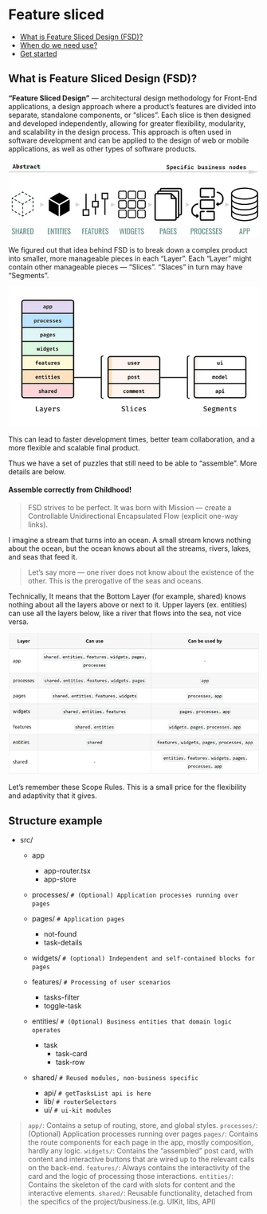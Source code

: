 # Feature sliced

- [What is Feature Sliced Design (FSD)?](<#what-isfeature-sliced-design-(FSD)>)
- [When do we need use?](#when-do-we-need-use)
- [Get started](#get-started)

## What is Feature Sliced Design (FSD)?

**“Feature Sliced Design”** — architectural design methodology for Front-End applications, a design approach where a product’s features are divided into separate, standalone components, or “slices”. Each slice is then designed and developed independently, allowing for greater flexibility, modularity, and scalability in the design process. This approach is often used in software development and can be applied to the design of web or mobile applications, as well as other types of software products.

![diagram1](diagram1.webp)

We figured out that idea behind FSD is to break down a complex product into smaller, more manageable pieces in each “Layer”. Each “Layer” might contain other manageable pieces — “Slices”. “Slaces” in turn may have “Segments”.

![diagram2](diagram2.webp)

This can lead to faster development times, better team collaboration, and a more flexible and scalable final product.

Thus we have a set of puzzles that still need to be able to “assemble”. More details are below.

#### Assemble correctly from Childhood!

> FSD strives to be perfect. It was born with Mission — create a Сontrollable Unidirectional Encapsulated Flow (explicit one-way links).

I imagine a stream that turns into an ocean. A small stream knows nothing about the ocean, but the ocean knows about all the streams, rivers, lakes, and seas that feed it.

> Let’s say more — one river does not know about the existence of the other. This is the prerogative of the seas and oceans.

Technically, It means that the Bottom Layer (for example, shared) knows nothing about all the layers above or next to it. Upper layers (ex. entities) can use all the layers below, like a river that flows into the sea, not vice versa.

![diagram3](diagram3.webp)

Let’s remember these Scope Rules. This is a small price for the flexibility and adaptivity that it gives.

## Structure example

- src/

  - app
    - app-router.tsx
    - app-store
  - processes/ `# (Optional) Application processes running over pages`
  - pages/ `# Application pages`

    - not-found
    - task-details

  - widgets/ `# (optional) Independent and self-contained blocks for pages`
  - features/ `# Processing of user scenarios`

    - tasks-filter
    - toggle-task

  - entities/ `# (Optional) Business entities that domain logic operates`
    - task
      - task-card
      - task-row
  - shared/ `# Reused modules, non-business specific`
    - api/ `# getTasksList api is here`
    - lib/ `# routerSelectors`
    - ui/ `# ui-kit modules`

> `app/`: Contains a setup of routing, store, and global styles.
> `processes/`: (Optional) Application processes running over pages
> `pages/`: Contains the route components for each page in the app, mostly composition, hardly any logic.
> `widgets/`: Contains the “assembled” post card, with content and interactive buttons that are wired up to the relevant calls on the back-end.
> `features/`: Always contains the interactivity of the card and the logic of processing those interactions.
> `entities/`: Сontains the skeleton of the card with slots for content and the interactive elements.
> `shared/`: Reusable functionality, detached from the specifics of the project/business.(e.g. UIKit, libs, API)
